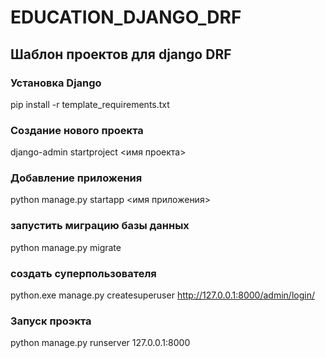 # EDUCATION_DJANGO_DRF
## Шаблон проектов для django DRF

### Установка Django
pip install -r template_requirements.txt

### Создание нового проекта
django-admin startproject <имя проекта>

### Добавление приложения
python manage.py startapp <имя приложения>

### запустить миграцию базы данных
python manage.py migrate

### создать суперпользователя
python.exe manage.py createsuperuser
http://127.0.0.1:8000/admin/login/

### Запуск проэкта
python manage.py runserver 127.0.0.1:8000 
